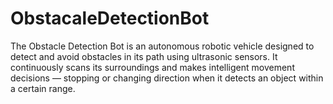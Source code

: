 # ObstacaleDetectionBot
The Obstacle Detection Bot is an autonomous robotic vehicle designed to detect and avoid obstacles in its path using ultrasonic sensors. It continuously scans its surroundings and makes intelligent movement decisions — stopping or changing direction when it detects an object within a certain range.
